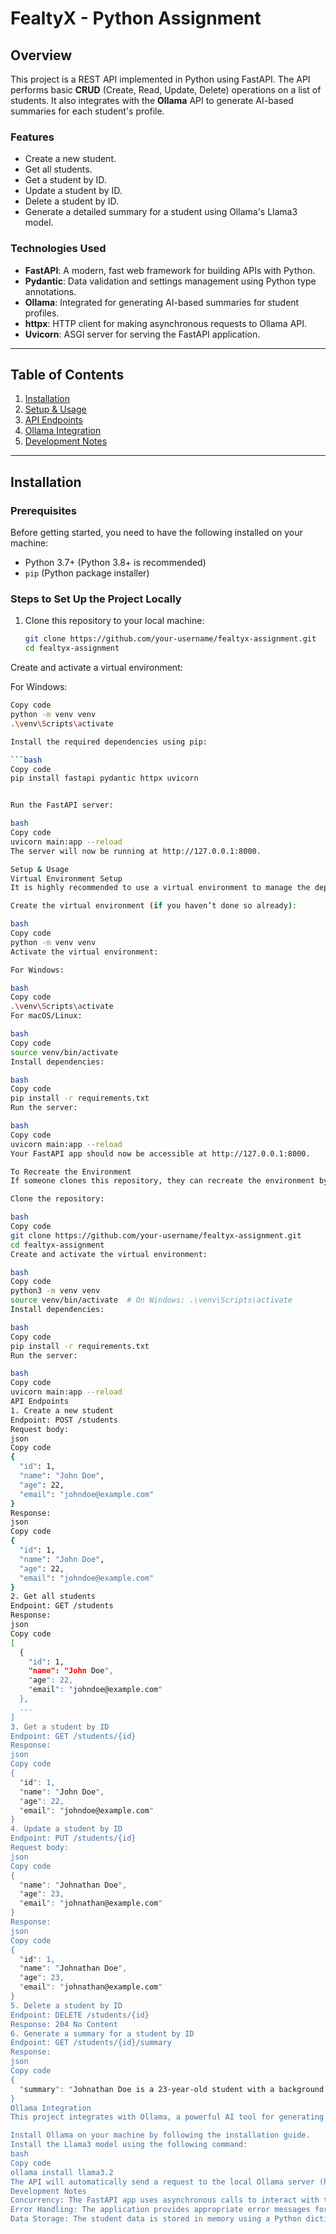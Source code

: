 # FealtyX - Python Assignment

## Overview

This project is a REST API implemented in Python using FastAPI. The API performs basic **CRUD** (Create, Read, Update, Delete) operations on a list of students. It also integrates with the **Ollama** API to generate AI-based summaries for each student's profile. 

### Features
- Create a new student.
- Get all students.
- Get a student by ID.
- Update a student by ID.
- Delete a student by ID.
- Generate a detailed summary for a student using Ollama's Llama3 model.

### Technologies Used
- **FastAPI**: A modern, fast web framework for building APIs with Python.
- **Pydantic**: Data validation and settings management using Python type annotations.
- **Ollama**: Integrated for generating AI-based summaries for student profiles.
- **httpx**: HTTP client for making asynchronous requests to Ollama API.
- **Uvicorn**: ASGI server for serving the FastAPI application.

---

## Table of Contents
1. [Installation](#installation)
2. [Setup & Usage](#setup--usage)
3. [API Endpoints](#api-endpoints)
4. [Ollama Integration](#ollama-integration)
5. [Development Notes](#development-notes)

---

## Installation

### Prerequisites
Before getting started, you need to have the following installed on your machine:

- Python 3.7+ (Python 3.8+ is recommended)
- `pip` (Python package installer)

### Steps to Set Up the Project Locally

1. Clone this repository to your local machine:

   ```bash
   git clone https://github.com/your-username/fealtyx-assignment.git
   cd fealtyx-assignment
Create and activate a virtual environment:

For Windows:

```bash
Copy code
python -m venv venv
.\venv\Scripts\activate

Install the required dependencies using pip:

```bash
Copy code
pip install fastapi pydantic httpx uvicorn


Run the FastAPI server:

bash
Copy code
uvicorn main:app --reload
The server will now be running at http://127.0.0.1:8000.

Setup & Usage
Virtual Environment Setup
It is highly recommended to use a virtual environment to manage the dependencies. This ensures that your project dependencies are isolated from the global Python environment.

Create the virtual environment (if you haven’t done so already):

bash
Copy code
python -m venv venv
Activate the virtual environment:

For Windows:

bash
Copy code
.\venv\Scripts\activate
For macOS/Linux:

bash
Copy code
source venv/bin/activate
Install dependencies:

bash
Copy code
pip install -r requirements.txt
Run the server:

bash
Copy code
uvicorn main:app --reload
Your FastAPI app should now be accessible at http://127.0.0.1:8000.

To Recreate the Environment
If someone clones this repository, they can recreate the environment by following these steps:

Clone the repository:

bash
Copy code
git clone https://github.com/your-username/fealtyx-assignment.git
cd fealtyx-assignment
Create and activate the virtual environment:

bash
Copy code
python3 -m venv venv
source venv/bin/activate  # On Windows: .\venv\Scripts\activate
Install dependencies:

bash
Copy code
pip install -r requirements.txt
Run the server:

bash
Copy code
uvicorn main:app --reload
API Endpoints
1. Create a new student
Endpoint: POST /students
Request body:
json
Copy code
{
  "id": 1,
  "name": "John Doe",
  "age": 22,
  "email": "johndoe@example.com"
}
Response:
json
Copy code
{
  "id": 1,
  "name": "John Doe",
  "age": 22,
  "email": "johndoe@example.com"
}
2. Get all students
Endpoint: GET /students
Response:
json
Copy code
[
  {
    "id": 1,
    "name": "John Doe",
    "age": 22,
    "email": "johndoe@example.com"
  },
  ...
]
3. Get a student by ID
Endpoint: GET /students/{id}
Response:
json
Copy code
{
  "id": 1,
  "name": "John Doe",
  "age": 22,
  "email": "johndoe@example.com"
}
4. Update a student by ID
Endpoint: PUT /students/{id}
Request body:
json
Copy code
{
  "name": "Johnathan Doe",
  "age": 23,
  "email": "johnathan@example.com"
}
Response:
json
Copy code
{
  "id": 1,
  "name": "Johnathan Doe",
  "age": 23,
  "email": "johnathan@example.com"
}
5. Delete a student by ID
Endpoint: DELETE /students/{id}
Response: 204 No Content
6. Generate a summary for a student by ID
Endpoint: GET /students/{id}/summary
Response:
json
Copy code
{
  "summary": "Johnathan Doe is a 23-year-old student with a background in ..."
}
Ollama Integration
This project integrates with Ollama, a powerful AI tool for generating summaries. To use the Ollama API, follow these steps:

Install Ollama on your machine by following the installation guide.
Install the Llama3 model using the following command:
bash
Copy code
ollama install llama3.2
The API will automatically send a request to the local Ollama server (http://localhost:11434) to generate a detailed summary for a student when the /students/{id}/summary endpoint is hit.
Development Notes
Concurrency: The FastAPI app uses asynchronous calls to interact with the Ollama API, allowing for efficient handling of concurrent requests.
Error Handling: The application provides appropriate error messages for invalid operations, such as trying to access a non-existent student or failing to connect to the Ollama API.
Data Storage: The student data is stored in memory using a Python dictionary. There is no need for a database for this project.
